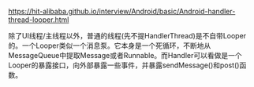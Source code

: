 
<https://hit-alibaba.github.io/interview/Android/basic/Android-handler-thread-looper.html>


除了UI线程/主线程以外，普通的线程(先不提HandlerThread)是不自带Looper的。一个Looper类似一个消息泵。它本身是一个死循环，不断地从MessageQueue中提取Message或者Runnable。而Handler可以看做是一个Looper的暴露接口，向外部暴露一些事件，并暴露sendMessage()和post()函数。